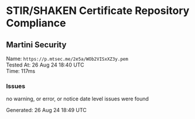 # STIR/SHAKEN Certificate Repository Compliance

## Martini Security

Name: `https://p.mtsec.me/2e5a/WOb2VISxXZ3y.pem`\
Tested At: 26 Aug 24 18:40 UTC\
Time: 117ms

### Issues

no warning, or error, or notice date level issues were found

Generated: 26 Aug 24 18:49 UTC
